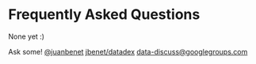 <!-- title: F.A.Q. -->
<!-- description: F.A.Q about Data & Datadex -->

# Frequently Asked Questions

None yet :)

Ask some!
<i class="icon-twitter"></i> [@juanbenet](https://twitter.com/intent/user?screen_name=juanbenet)
<i class="icon-github"></i> [jbenet/datadex](https://github.com/jbenet/datadex/issues/new)
<i class="icon-envelope"></i> [data-discuss@googlegroups.com](https://groups.google.com/forum/#!forum/data-discuss)
